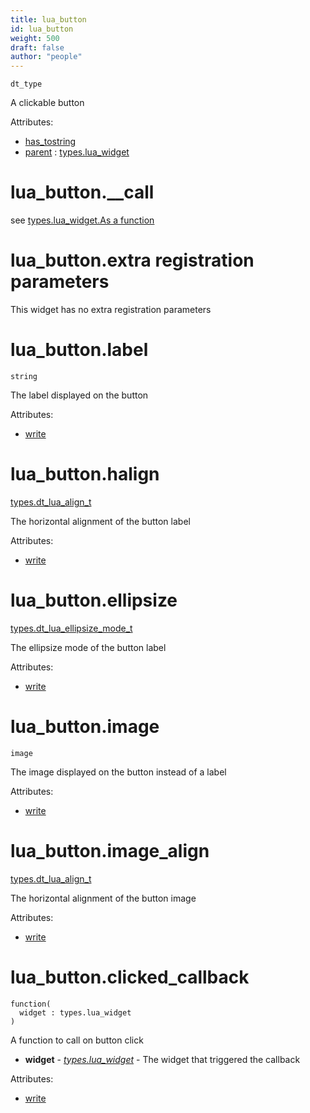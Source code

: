 ```yaml
---
title: lua_button
id: lua_button
weight: 500
draft: false
author: "people"
---
```


`dt_type`

A clickable button

Attributes:

* [has_tostring](../attributes#has_tostring)
* [parent](../attributes#parent) : [types.lua_widget](../types/lua_widget)

# lua_button.\_\_call
see [types.lua_widget.As a function](../types/lua_widget#lua_widgetas-a-function)

# lua_button.extra registration parameters
This widget has no extra registration parameters

# lua_button.label

`string`

The label displayed on the button

Attributes:

* [write](../attributes#write)

# lua_button.halign

[types.dt_lua_align_t](../types/dt_lua_align_t)

The horizontal alignment of the button label

Attributes:

* [write](../attributes#write)

# lua_button.ellipsize

[types.dt_lua_ellipsize_mode_t](../types/dt_lua_ellipsize_mode_t)

The ellipsize mode of the button label

Attributes:

* [write](../attributes#write)

# lua_button.image

`image`

The image displayed on the button instead of a label

Attributes:

* [write](../attributes#write)

# lua_button.image_align

[types.dt_lua_align_t](../types/dt_lua_align_t)

The horizontal alignment of the button image

Attributes:

* [write](../attributes#write)

# lua_button.clicked_callback
```
function(
  widget : types.lua_widget
)
```
A function to call on button click

* **widget** - _[types.lua_widget](../types/lua_widget)_ - The widget that triggered the callback

Attributes:

* [write](../attributes#write)

